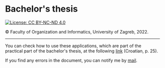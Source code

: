 # Bachelor's thesis

[![License: CC BY-NC-ND 4.0](https://licensebuttons.net/l/by-nc-nd/4.0/80x15.png)](https://creativecommons.org/licenses/by-nc-nd/4.0/)

© Faculty of Organization and Informatics, University of Zagreb, 2022.

---

You can check how to use these applications, which are part of the practical part of the bachelor's thesis, at the following [link](https://github.com/pmatisic/zavrsni/blob/master/Documentation/rad.pdf) (Croatian, p. 25).  

If you find any errors in the document, you can notify me by [mail](mailto:matisicpetar@gmail.com?subject=[GitHub]%20Greske%20zavrsnog%20rada).
